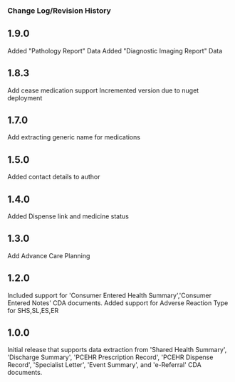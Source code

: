### Change Log/Revision History

1.9.0
-------------
Added "Pathology Report" Data
Added "Diagnostic Imaging Report" Data

1.8.3
-------------
Add cease medication support
Incremented version due to nuget deployment

1.7.0
-------------
Add extracting generic name for medications

1.5.0
-------------
Added contact details to author

1.4.0
-------------
Added Dispense link and medicine status

1.3.0
-------------
Add Advance Care Planning

1.2.0
-------------
Included support for 'Consumer Entered Health Summary','Consumer Entered Notes' CDA documents.
Added support for Adverse Reaction Type for SHS,SL,ES,ER

1.0.0
-------------
Initial release that supports data extraction from 'Shared Health Summary', 'Discharge Summary', 
'PCEHR Prescription Record', 'PCEHR Dispense Record', 'Specialist Letter', 'Event Summary', 
and 'e-Referral' CDA documents.


